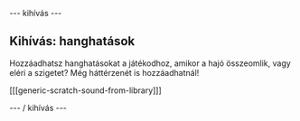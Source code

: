 \--- kihívás \---

## Kihívás: hanghatások

Hozzáadhatsz hanghatásokat a játékodhoz, amikor a hajó összeomlik, vagy eléri a szigetet? Még háttérzenét is hozzáadhatnál!

[[[generic-scratch-sound-from-library]]]

\--- / kihívás \---